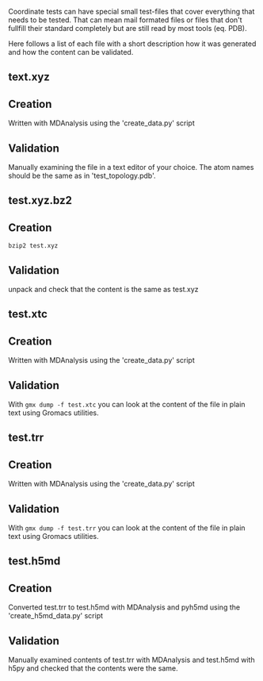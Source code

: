 Coordinate tests can have special small test-files that cover everything that
needs to be tested. That can mean mail formated files or files that don't
fullfill their standard completely but are still read by most tools (eq. PDB).

Here follows a list of each file with a short description how it was generated
and how the content can be validated.

text.xyz
--------
## Creation
Written with MDAnalysis using the 'create_data.py' script

## Validation
Manually examining the file in a text editor of your choice. The atom names
should be the same as in 'test_topology.pdb'.

test.xyz.bz2
------------
## Creation

    bzip2 test.xyz

## Validation
unpack and check that the content is the same as test.xyz

test.xtc
--------
## Creation
Written with MDAnalysis using the 'create_data.py' script

## Validation
With `gmx dump -f test.xtc` you can look at the content of the file in
plain text using Gromacs utilities.

test.trr
--------
## Creation
Written with MDAnalysis using the 'create_data.py' script

## Validation
With `gmx dump -f test.trr` you can look at the content of the file in
plain text using Gromacs utilities.

test.h5md
---------
## Creation
Converted test.trr to test.h5md with MDAnalysis and pyh5md
using the 'create_h5md_data.py' script
## Validation
Manually examined contents of test.trr with MDAnalysis and test.h5md
with h5py and checked that the contents were the same.
